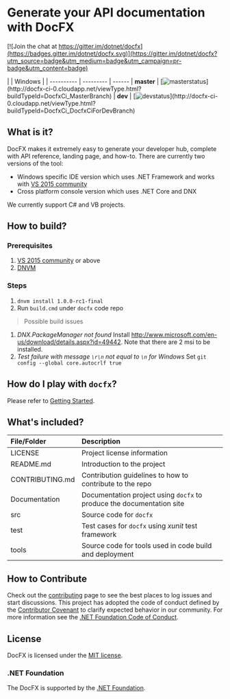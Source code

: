 # Generate your API documentation with DocFX

[![Join the chat at https://gitter.im/dotnet/docfx](https://badges.gitter.im/dotnet/docfx.svg)](https://gitter.im/dotnet/docfx?utm_source=badge&utm_medium=badge&utm_campaign=pr-badge&utm_content=badge)

|            | Windows  |
| ---------- | --------- | ------
| **master** | [![masterstatus](http://docfx-ci-0.cloudapp.net/app/rest/builds/buildType:(id:DocfxCi_MasterBranch)/statusIcon)](http://docfx-ci-0.cloudapp.net/viewType.html?buildTypeId=DocfxCi_MasterBranch)
| **dev**    | [![devstatus](http://docfx-ci-0.cloudapp.net/app/rest/builds/buildType:(id:DocfxCi_DocfxCiForDevBranch)/statusIcon)](http://docfx-ci-0.cloudapp.net/viewType.html?buildTypeId=DocfxCi_DocfxCiForDevBranch)

## What is it?
DocFX makes it extremely easy to generate your developer hub, complete with API reference, landing page, and how-to.
There are currently two versions of the tool:

* Windows specific IDE version which uses .NET Framework and works with [VS 2015 community](https://www.visualstudio.com/en-us/downloads/download-visual-studio-vs.aspx)
* Cross platform console version which uses .NET Core and DNX

We currently support C# and VB projects.

## How to build?
### Prerequisites
1. [VS 2015 community](https://www.visualstudio.com/en-us/downloads/download-visual-studio-vs.aspx) or above
2. [DNVM](http://docs.asp.net/en/latest/getting-started/installing-on-windows.html#install-the-net-version-manager-dnvm)

### Steps
1. `dnvm install 1.0.0-rc1-final`
2. Run `build.cmd` under `docfx` code repo

> Possible build issues
  1. *DNX.PackageManager not found*
   Install http://www.microsoft.com/en-us/download/details.aspx?id=49442. Note that there are 2 msi to be installed.
  2. *Test failure with message `\r\n` not equal to `\n` for Windows*
  Set `git config --global core.autocrlf true`

## How do I play with `docfx`?
Please refer to [Getting Started](http://dotnet.github.io/docfx/tutorial/docfx_getting_started.html).

## What's included?
File/Folder     | Description
:----------     | :----------
LICENSE         | Project license information
README.md       | Introduction to the project
CONTRIBUTING.md | Contribution guidelines to how to contribute to the repo
Documentation   | Documentation project using `docfx` to produce the documentation site
src             | Source code for `docfx`
test            | Test cases for `docfx` using *xunit* test framework
tools           | Source code for tools used in code build and deployment

## How to Contribute
Check out the [contributing](CONTRIBUTING.md) page to see the best places to log issues and start discussions.
This project has adopted the code of conduct defined by the [Contributor Covenant](http://contributor-covenant.org/) to clarify expected behavior in our community.
For more information see the [.NET Foundation Code of Conduct](http://www.dotnetfoundation.org/code-of-conduct).

## License
DocFX is licensed under the [MIT license](LICENSE).

### .NET Foundation
The DocFX is supported by the [.NET Foundation](http://www.dotnetfoundation.org).
